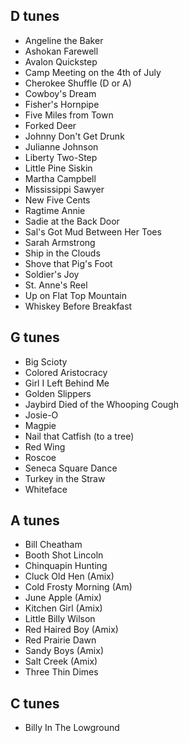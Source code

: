 ## D tunes
* Angeline the Baker
* Ashokan Farewell
* Avalon Quickstep
* Camp Meeting on the 4th of July
* Cherokee Shuffle (D or A)
* Cowboy's Dream
* Fisher's Hornpipe
* Five Miles from Town
* Forked Deer
* Johnny Don't Get Drunk
* Julianne Johnson
* Liberty Two-Step
* Little Pine Siskin
* Martha Campbell
* Mississippi Sawyer
* New Five Cents
* Ragtime Annie
* Sadie at the Back Door
* Sal's Got Mud Between Her Toes
* Sarah Armstrong
* Ship in the Clouds
* Shove that Pig's Foot
* Soldier's Joy
* St. Anne's Reel
* Up on Flat Top Mountain
* Whiskey Before Breakfast

## G tunes
* Big Scioty
* Colored Aristocracy
* Girl I Left Behind Me
* Golden Slippers
* Jaybird Died of the Whooping Cough
* Josie-O
* Magpie
* Nail that Catfish (to a tree)
* Red Wing
* Roscoe
* Seneca Square Dance
* Turkey in the Straw
* Whiteface

## A tunes
* Bill Cheatham
* Booth Shot Lincoln
* Chinquapin Hunting
* Cluck Old Hen (Amix)
* Cold Frosty Morning (Am)
* June Apple (Amix)
* Kitchen Girl (Amix)
* Little Billy Wilson
* Red Haired Boy (Amix)
* Red Prairie Dawn
* Sandy Boys (Amix)
* Salt Creek (Amix)
* Three Thin Dimes

## C tunes
* Billy In The Lowground
